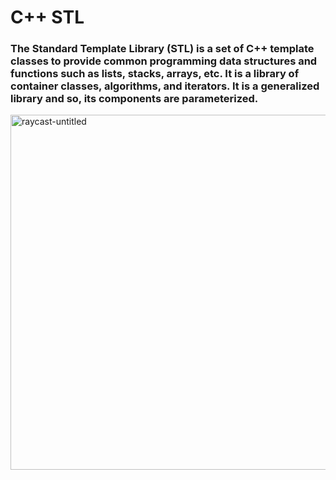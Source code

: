 # C++ STL
<h3> The Standard Template Library (STL) is a set of C++ template classes to provide common programming data structures and functions such as lists, stacks, arrays, etc. It is a library of container classes, algorithms, and iterators. It is a generalized library and so, its components are parameterized. </h3>


<img width="568" alt="raycast-untitled" src="https://user-images.githubusercontent.com/60580813/179397525-ff420d37-db20-4a66-a534-1565514d2a9b.png">
